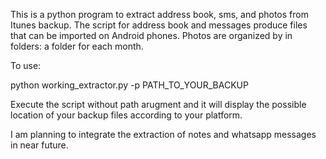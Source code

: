 This is a python program to extract address book, sms, and photos from Itunes backup. The script for address book and messages produce files that can be imported on Android phones. Photos are organized by in folders: a folder for each month.

To use:

python working_extractor.py -p PATH_TO_YOUR_BACKUP

Execute the script without path arugment and it will display the possible location of your backup files according to your platform.

I am planning to integrate the extraction of notes and whatsapp messages in near future.
